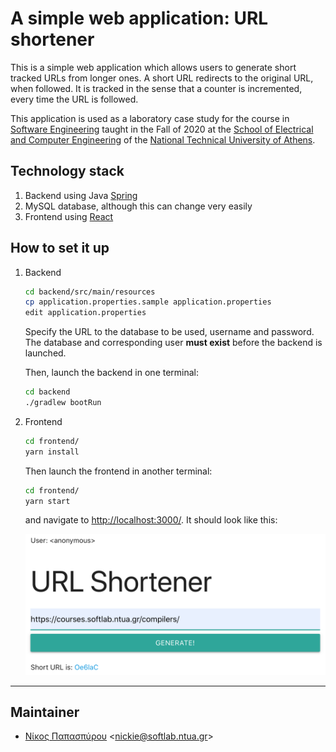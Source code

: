 # A simple web application: URL shortener

This is a simple web application which allows users to generate
short tracked URLs from longer ones.  A short URL redirects to
the original URL, when followed.  It is tracked in the sense that
a counter is incremented, every time the URL is followed.

This application is used as a laboratory case study for the course
in [Software Engineering](https://courses.softlab.ntua.gr/softeng/)
taught in the Fall of 2020 at the [School of Electrical and Computer
  Engineering](https://www.ece.ntua.gr/)
of the [National Technical University of Athens](https://www.ntua.gr).


## Technology stack

1. Backend using Java [Spring](https://spring.io/)
2. MySQL database, although this can change very easily
3. Frontend using [React](https://reactjs.org/)


## How to set it up

1.  Backend

    ```sh
    cd backend/src/main/resources
    cp application.properties.sample application.properties
    edit application.properties
    ```

    Specify the URL to the database to be used, username and password.
    The database and corresponding user **must exist** before the backend
    is launched.

    Then, launch the backend in one terminal:

    ```sh
    cd backend
    ./gradlew bootRun
    ```

2.  Frontend

    ```sh
    cd frontend/
    yarn install
    ```

    Then launch the frontend in another terminal:

    ```sh
    cd frontend/
    yarn start
    ```

    and navigate to <http://localhost:3000/>.  It should look like this:

    ![Frontend](frontend.png "Frontend")

---

## Maintainer

- [Νίκος Παπασπύρου](https://www.softlab.ntua.gr/~nickie/)
   \<<nickie@softlab.ntua.gr>\>
